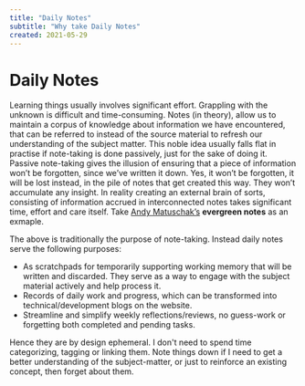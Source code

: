 ```yaml
---
title: "Daily Notes"
subtitle: "Why take Daily Notes"
created: 2021-05-29
---
```

# Daily Notes

Learning things usually involves significant effort. Grappling with the
unknown is difficult and time-consuming. Notes (in theory), allow us to
maintain a corpus of knowledge about information we have encountered,
that can be referred to instead of the source material to refresh our
understanding of the subject matter. This noble idea usually falls flat
in practise if note-taking is done passively, just for the sake of doing
it. Passive note-taking gives the illusion of ensuring that a piece of
information won’t be forgotten, since we’ve written it down. Yes, it
won’t be forgotten, it will be lost instead, in the pile of notes that
get created this way. They won’t accumulate any insight. In reality
creating an external brain of sorts, consisting of information accrued
in interconnected notes takes significant time, effort and care itself.
Take [Andy
Matuschak’s](https://publish.obsidian.md/andymatuschak/Evergreen+notes)
**evergreen notes** as an exmaple.

The above is traditionally the purpose of note-taking. Instead daily
notes serve the following purposes:

- As scratchpads for temporarily supporting working memory that will be
  written and discarded. They serve as a way to engage with the subject
  material actively and help process it.
- Records of daily work and progress, which can be transformed into
  technical/development blogs on the website.
- Streamline and simplify weekly reflections/reviews, no guess-work or
  forgetting both completed and pending tasks.

Hence they are by design ephemeral. I don't need to spend time
categorizing, tagging or linking them. Note things down if I need to get
a better understanding of the subject-matter, or just to reinforce an
existing concept, then forget about them.
